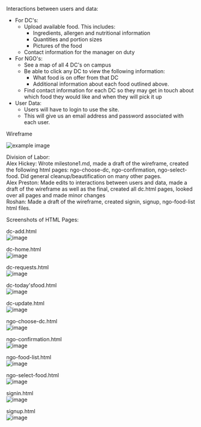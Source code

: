 Interactions between users and data:
* For DC's:
    * Upload available food. This includes:
        * Ingredients, allergen and nutritional information
        * Quantities and portion sizes 
        * Pictures of the food
    * Contact information for the manager on duty
* For NGO's:
    * See a map of all 4 DC's on campus
    * Be able to click any DC to view the following information:
        * What food is on offer from that DC
        * Additional information about each food outlined above.
    * Find contact information for each DC so they may get in touch about which food they would like and when they will pick it up
* User Data:
    * Users will have to login to use the site.
    * This will give us an email address and password associated with each user.
    
Wireframe

![example image](Wireframe.jpg)



Division of Labor: \
Alex Hickey: Wrote milestone1.md, made a draft of the wireframe, created the following html pages: ngo-choose-dc, ngo-confirmation, ngo-select-food. Did general cleanup/beautification on many other pages. \
Alex Preston: Made edits to interactions between users and data, made a draft of the wireframe as well as the final, created all dc.html pages, looked over all pages and made minor changes\
Roshan: Made a draft of the wireframe, created signin, signup, ngo-food-list html files.

Screenshots of HTML Pages:

dc-add.html \
![image](html-file-pictures/dc-add.JPG)

dc-home.html \
![image](html-file-pictures/dc-home.JPG)

dc-requests.html \
![image](html-file-pictures/dc-requests.JPG)

dc-today'sfood.html \
![image](html-file-pictures/dc-todaysfood.JPG)

dc-update.html \
![image](html-file-pictures/dc-update.JPG)

ngo-choose-dc.html \
![image](html-file-pictures/ngo-choose-dc.JPG)

ngo-confirmation.html \
![image](html-file-pictures/ngo-confirmation.JPG)

ngo-food-list.html \
![image](html-file-pictures/ngo-food-list.JPG)

ngo-select-food.html \
![image](html-file-pictures/ngo-select-food.JPG)

signin.html \
![image](html-file-pictures/signin.JPG)

signup.html \
![image](html-file-pictures/signup.JPG)